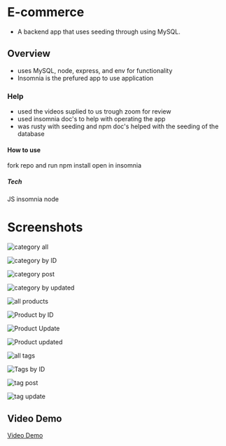 # E-commerce
* A backend app that uses seeding through using MySQL.

## Overview

* uses MySQL, node, express, and env for functionality
* Insomnia is the prefured app to use application

### Help

* used the videos suplied to us trough zoom for review
* used insomnia doc's to help with operating the app
* was rusty with seeding and npm doc's helped with the seeding of the database

#### How to use
fork repo and run npm install
open in insomnia

##### Tech
JS
insomnia
node

# Screenshots

![category all](Develop/assets/getAll.png)

![category by ID](Develop/assets/getById.png)

![category post](Develop/assets/postCat.png)

![category by updated](Develop/assets/catUpdated.png)

![all products](Develop/assets/getAllProd.png)

![Product by ID](Develop/assets/getProdById.png)

![Product Update](Develop/assets/prodUpdate.png)

![Product updated](Develop/assets/getProdUpdated.png)

![all tags](Develop/assets/getAllTags.png)

![Tags by ID](Develop/assets/getTagsById.png)

![tag post](Develop/assets/postTag.png)

![tag update](Develop/assets/tagUpdate.png)

## Video Demo

[Video Demo](https://drive.google.com/file/d/1avIkrfA_z_ehqVnP-_aiYIVgqGSkU5_c/view)
